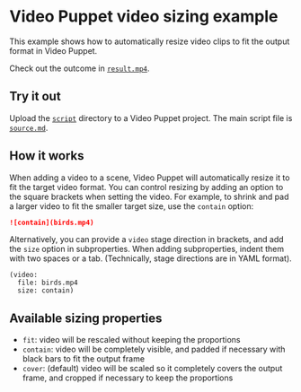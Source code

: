 # Video Puppet video sizing example 

This example shows how to automatically resize video clips to fit the output format in Video Puppet. 

Check out the outcome in [`result.mp4`](result.mp4).

## Try it out

Upload the [`script`](script) directory to a Video Puppet project. The main script file is [`source.md`](script/source.md).

## How it works

When adding a video to a scene, Video Puppet will automatically resize it to fit the target video format. You can control resizing by adding an option to the square brackets when setting the video. For example, to shrink and pad a larger video to fit the smaller target size, use the `contain` option:

```md
![contain](birds.mp4)
```

Alternatively, you can provide a `video` stage direction in brackets, and add the `size` option in subproperties. When adding subproperties, indent them with two spaces or a tab. (Technically, stage directions are in YAML format).

```
(video:
  file: birds.mp4
  size: contain)
```

## Available sizing properties

* `fit`: video will be rescaled without keeping the proportions
* `contain`: video will be completely visible, and padded if necessary with black bars to fit the output frame
* `cover`: (default) video will be scaled so it completely covers the output frame, and cropped if necessary to keep the proportions

